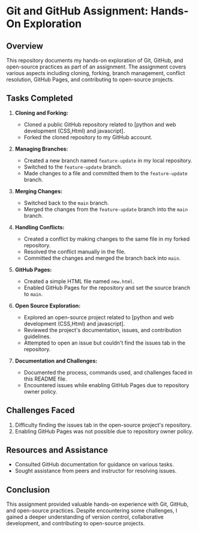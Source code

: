 # Git and GitHub Assignment: Hands-On Exploration

## Overview
This repository documents my hands-on exploration of Git, GitHub, and open-source practices as part of an assignment. The assignment covers various aspects including cloning, forking, branch management, conflict resolution, GitHub Pages, and contributing to open-source projects.

## Tasks Completed
1. **Cloning and Forking:**
   - Cloned a public GitHub repository related to [python and web development (CSS,Html) and javascript].
   - Forked the cloned repository to my GitHub account.

2. **Managing Branches:**
   - Created a new branch named `feature-update` in my local repository.
   - Switched to the `feature-update` branch.
   - Made changes to a file and committed them to the `feature-update` branch.

3. **Merging Changes:**
   - Switched back to the `main` branch.
   - Merged the changes from the `feature-update` branch into the `main` branch.

4. **Handling Conflicts:**
   - Created a conflict by making changes to the same file in my forked repository.
   - Resolved the conflict manually in the file.
   - Committed the changes and merged the branch back into `main`.

5. **GitHub Pages:**
   - Created a simple HTML file named `new.html`.
   - Enabled GitHub Pages for the repository and set the source branch to `main`.

6. **Open Source Exploration:**
   - Explored an open-source project related to [python and web development (CSS,Html) and javascript].
   - Reviewed the project's documentation, issues, and contribution guidelines.
   - Attempted to open an issue but couldn't find the issues tab in the repository.

7. **Documentation and Challenges:**
   - Documented the process, commands used, and challenges faced in this README file.
   - Encountered issues while enabling GitHub Pages due to repository owner policy.

## Challenges Faced
1. Difficulty finding the issues tab in the open-source project's repository.
2. Enabling GitHub Pages was not possible due to repository owner policy.

## Resources and Assistance
- Consulted GitHub documentation for guidance on various tasks.
- Sought assistance from peers and instructor for resolving issues.

## Conclusion
This assignment provided valuable hands-on experience with Git, GitHub, and open-source practices. Despite encountering some challenges, I gained a deeper understanding of version control, collaborative development, and contributing to open-source projects.

